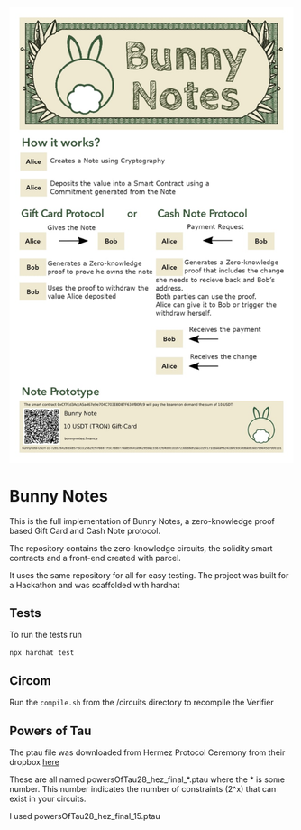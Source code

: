 ![Bunny Notes](https://raw.githubusercontent.com/StrawberryChocolateFudge/Bunny-Notes/master/bunnyNotes.jpg)



# Bunny Notes

This is the full implementation of Bunny Notes, a zero-knowledge proof based Gift Card and Cash Note protocol.

The repository contains the zero-knowledge circuits, the solidity smart contracts and a front-end created with parcel.

It uses the same repository for all for easy testing. 
The project was built for a Hackathon and was scaffolded with hardhat



## Tests

To run the tests run 

   `npx hardhat test`


## Circom

Run the `compile.sh` from the /circuits directory to recompile the Verifier
## Powers of Tau

The ptau file was downloaded from  Hermez Protocol Ceremony from their dropbox [here](https://www.dropbox.com/sh/mn47gnepqu88mzl/AACaJkBU7mmCq8uU8ml0-0fma?dl=0)

These are all named powersOfTau28_hez_final_*.ptau where the * is some number. This number indicates the number of constraints (2^x) that can exist in your circuits.

I used powersOfTau28_hez_final_15.ptau
